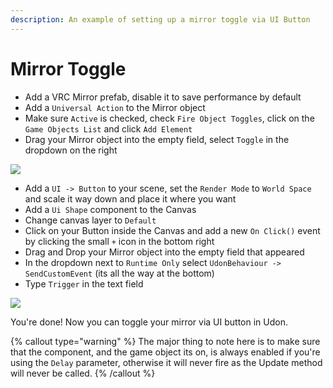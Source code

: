 ```yaml
---
description: An example of setting up a mirror toggle via UI Button
---
```


# Mirror Toggle

* Add a VRC Mirror prefab, disable it to save performance by default
* Add a `Universal Action` to the Mirror object
* Make sure `Active` is checked, check `Fire Object Toggles`, click on the `Game Objects List` and click `Add Element`
* Drag your Mirror object into the empty field, select `Toggle` in the dropdown on the right

![](</img/docs/image (13).png>)

* Add a `UI -> Button` to your scene, set the `Render Mode` to `World Space` and scale it way down and place it where you want
* Add a `Ui Shape` component to the Canvas
* Change canvas layer to `Default`
* Click on your Button inside the Canvas and add a new `On Click()` event by clicking the small `+` icon in the bottom right
* Drag and Drop your Mirror object into the empty field that appeared
* In the dropdown next to `Runtime Only` select `UdonBehaviour -> SendCustomEvent` (its all the way at the bottom)
* Type `Trigger` in the text field

![](</img/docs/image (6).png>)

You're done! Now you can toggle your mirror via UI button in Udon.

{% callout type="warning" %}
The major thing to note here is to make sure that the component, and the game object its on, is always enabled if you're using the `Delay` parameter, otherwise it will never fire as the Update method will never be called.
{% /callout %}

